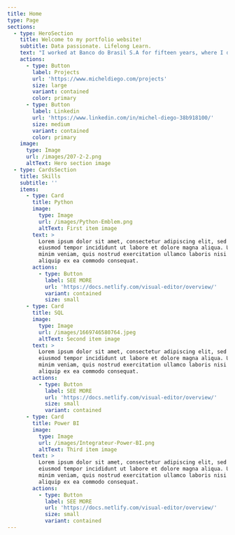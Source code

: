 ```yaml
---
title: Home
type: Page
sections:
  - type: HeroSection
    title: Welcome to my portfolio website!
    subtitle: Data passionate. Lifelong Learn.
    text: "I worked at Banco do Brasil S.A for fifteen years, where I developed knowledge in various bank products like mortgage, personal loans, life, car and house insurances. Also, I’ve had opportunities to enhance my communication and management skills, lead teams into best performance and results goals. In my last three years there,\_ I had a career change and I immersed myself through new challenges as Data Analyst.\_\n\nOptimistically, I started that new journey and I could improving my data storytelling skills, perform SQL queries, create a dashboard using Tableau and Power BI,\_ create reports in R Markdown, and finally, create presentations from my findings.\n\nNowadays, I’m using all acquired experience analysing stored student accommodation data, collecting data through webscraping in Python to analysing strength and weakness of competitors, creating visualisations and reports in spreadsheets and R. All this makes it possible for stakeholders to make data-driven decisions. Personally, side to side reaching goals in company, I am in a constant evolution.\n\n\n\n"
    actions:
      - type: Button
        label: Projects
        url: 'https://www.micheldiego.com/projects'
        size: large
        variant: contained
        color: primary
      - type: Button
        label: Linkedin
        url: 'https://www.linkedin.com/in/michel-diego-38b918100/'
        size: medium
        variant: contained
        color: primary
    image:
      type: Image
      url: /images/207-2-2.png
      altText: Hero section image
  - type: CardsSection
    title: Skills
    subtitle: ''
    items:
      - type: Card
        title: Python
        image:
          type: Image
          url: /images/Python-Emblem.png
          altText: First item image
        text: >
          Lorem ipsum dolor sit amet, consectetur adipiscing elit, sed do
          eiusmod tempor incididunt ut labore et dolore magna aliqua. Ut enim ad
          minim veniam, quis nostrud exercitation ullamco laboris nisi ut
          aliquip ex ea commodo consequat.
        actions:
          - type: Button
            label: SEE MORE
            url: 'https://docs.netlify.com/visual-editor/overview/'
            variant: contained
            size: small
      - type: Card
        title: SQL
        image:
          type: Image
          url: /images/1669746580764.jpeg
          altText: Second item image
        text: >
          Lorem ipsum dolor sit amet, consectetur adipiscing elit, sed do
          eiusmod tempor incididunt ut labore et dolore magna aliqua. Ut enim ad
          minim veniam, quis nostrud exercitation ullamco laboris nisi ut
          aliquip ex ea commodo consequat.
        actions:
          - type: Button
            label: SEE MORE
            url: 'https://docs.netlify.com/visual-editor/overview/'
            size: small
            variant: contained
      - type: Card
        title: Power BI
        image:
          type: Image
          url: /images/Integrateur-Power-BI.png
          altText: Third item image
        text: >
          Lorem ipsum dolor sit amet, consectetur adipiscing elit, sed do
          eiusmod tempor incididunt ut labore et dolore magna aliqua. Ut enim ad
          minim veniam, quis nostrud exercitation ullamco laboris nisi ut
          aliquip ex ea commodo consequat.
        actions:
          - type: Button
            label: SEE MORE
            url: 'https://docs.netlify.com/visual-editor/overview/'
            size: small
            variant: contained
---
```

